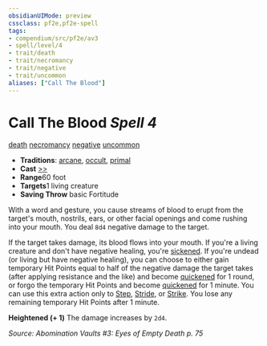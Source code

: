 ```yaml
---
obsidianUIMode: preview
cssclass: pf2e,pf2e-spell
tags:
- compendium/src/pf2e/av3
- spell/level/4
- trait/death
- trait/necromancy
- trait/negative
- trait/uncommon
aliases: ["Call The Blood"]
---
```

# Call The Blood *Spell 4*   
[death](../../rules/traits/death.md)  [necromancy](../../rules/traits/necromancy.md)  [negative](../../rules/traits/negative.md)  [uncommon](../../rules/traits/uncommon.md)  

- **Traditions**: [arcane](../../rules/traits/arcane.md), [occult](../../rules/traits/occult.md), [primal](../../rules/traits/primal.md)
- **Cast** [>>](../../rules/core-rulebook/chapter-9-playing-the-game.md#Actions "Two-Action") 
- **Range**60 foot
- **Targets**1 living creature
- **Saving Throw**  basic Fortitude

With a word and gesture, you cause streams of blood to erupt from the target's mouth, nostrils, ears, or other facial openings and come rushing into your mouth. You deal `8d4` negative damage to the target.

If the target takes damage, its blood flows into your mouth. If you're a living creature and don't have negative healing, you're [sickened](../../rules/conditions.md#Sickened). If you're undead (or living but have negative healing), you can choose to either gain temporary Hit Points equal to half of the negative damage the target takes (after applying resistance and the like) and become [quickened](../../rules/conditions.md#Quickened) for 1 round, or forgo the temporary Hit Points and become [quickened](../../rules/conditions.md#Quickened) for 1 minute. You can use this extra action only to [Step](../../rules/actions/step.md), [Stride](../../rules/actions/stride.md), or [Strike](../../rules/actions/strike.md). You lose any remaining temporary Hit Points after 1 minute.

**Heightened (+ 1)** The damage increases by `2d4`.

*Source: Abomination Vaults #3: Eyes of Empty Death p. 75*